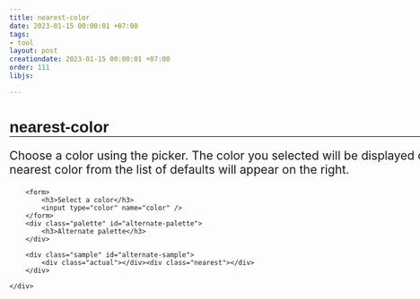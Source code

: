 ```yaml
---
title: nearest-color
date: 2023-01-15 00:00:01 +07:00
tags:
- tool
layout: post
creationdate: 2023-01-15 00:00:01 +07:00
order: 111
libjs:

---
```



<style>
     body > div {
            width: 960px;
            margin: auto;
        }

        h1 {
            font-family: sans-serif;
            border-bottom: 1px solid black;
        }

        p {
            font-size: 150%;
        }

        h3 {
            margin-bottom: 0;
        }

        .palette span {
            display: inline-block;
            height: 30px;
            width: 30px;
            margin-right: 10px;
        }

        .sample {
            height: 300px;
        }

        .actual,
        .nearest {
            position: relative;
            display: inline-block;
            width: 50%;
            height: 100%;
        }

        .actual:before {
            position: absolute;
            display: block;
            content: "Actual";
            top: calc(50% - 10px);
            left: 0;
            right: 0;
            line-height: 20px;
            text-align: center;
        }

        .nearest:before {
            position: absolute;
            display: block;
            content: "Nearest";
            top: calc(50% - 10px);
            left: 0;
            right: 0;
            line-height: 20px;
            text-align: center;
        }
</style>

<script>
 (function(context) {
  function nearestColor(hex, colors) {
    var needle = parseColor(hex),
        distance,
        minDistance = Infinity,
        rgb,
        value;

    colors || (colors = nearestColor.DEFAULT_COLORS);

    for (var i = 0; i < colors.length; ++i) {
      rgb = colors[i].rgb;

      distance = Math.sqrt(
        Math.pow(needle.r - rgb.r, 2) +
        Math.pow(needle.g - rgb.g, 2) +
        Math.pow(needle.b - rgb.b, 2)
      );

      if (distance < minDistance) {
        minDistance = distance;
        value = colors[i];
      }
    }

    return value.name ?
      { name: value.name, value: value.source } :
      value.source;
  }
  nearestColor.from = function from(availableColors) {
    var colors = mapColors(availableColors),
        nearestColorBase = nearestColor;

    var matcher = function nearestColor(hex) {
      return nearestColorBase(hex, colors);
    };
    matcher.from = from;

    return matcher;
  };

  function mapColors(colors) {
    if (colors instanceof Array) {
      return colors.map(function(color) {
        if (color.rgb) {
          return color;
        }

        return {
          source: color,
          rgb: parseColor(color)
        };
      });
    }

    var result = [];
    for (var name in colors) {
      result.push({
        name: name,
        source: colors[name],
        rgb: parseColor(colors[name])
      });
    }
    return result;
  };

  function parseColor(source) {
    var red, green, blue;

    var hexMatch = source.match(/^#((?:[0-9a-f]{3}){1,2})$/i);
    if (hexMatch) {
      hexMatch = hexMatch[1];

      if (hexMatch.length === 3) {
        hexMatch = [
          hexMatch.charAt(0) + hexMatch.charAt(0),
          hexMatch.charAt(1) + hexMatch.charAt(1),
          hexMatch.charAt(2) + hexMatch.charAt(2)
        ];

      } else {
        hexMatch = [
          hexMatch.substring(0, 2),
          hexMatch.substring(2, 4),
          hexMatch.substring(4, 6)
        ];
      }

      red = parseInt(hexMatch[0], 16);
      green = parseInt(hexMatch[1], 16);
      blue = parseInt(hexMatch[2], 16);

      return { r: red, g: green, b: blue };
    }

    var rgbMatch = source.match(/^rgb\(\s*(\d{1,3}%?),\s*(\d{1,3}%?),\s*(\d{1,3}%?)\s*\)$/i);
    if (rgbMatch) {
      red = parseComponentValue(rgbMatch[1]);
      green = parseComponentValue(rgbMatch[2]);
      blue = parseComponentValue(rgbMatch[3]);

      return { r: red, g: green, b: blue };
    }

    return null;
  }

  function parseComponentValue(string) {
    if (string.charAt(string.length - 1) === '%') {
      return Math.round(parseInt(string, 10) * 255 / 100);
    }

    return Number(string);
  }

  nearestColor.DEFAULT_COLORS = mapColors([
    '#f00', // r
    '#f80', // o
    '#ff0', // y
    '#0f0', // g
    '#00f', // b
    '#008', // i
    '#808'  // v
  ]);

  if (typeof module === 'object' && module && module.exports) {
    module.exports = nearestColor;
  } else {
    context.nearestColor = nearestColor;
  }

}(this));
</script>

<div>
        <h1>nearest-color</h1>
        <p>
            Choose a color using the picker. The color you selected will be
            displayed on the left, and the nearest color from the list of
            defaults will appear on the right.
        </p>

        <form>
            <h3>Select a color</h3>
            <input type="color" name="color" />
        </form>
        <div class="palette" id="alternate-palette">
            <h3>Alternate palette</h3>
        </div>

        <div class="sample" id="alternate-sample">
            <div class="actual"></div><div class="nearest"></div>
        </div>

    </div>
    
<script>
        var colorPicker = document.querySelector('input[name="color"]');

        function prepareSection(label, colors) {
            var palette = document.getElementById(label + '-palette'),
                sample = document.getElementById(label + '-sample'),
                actual = sample.querySelector('.actual'),
                nearest = sample.querySelector('.nearest'),
                getColor = nearestColor.from(colors);

            colorPicker.addEventListener('change', function() {
                var value = colorPicker.value;

                actual.style.backgroundColor = value;
                nearest.style.backgroundColor = getColor(value);
            });

            colors.forEach(function(color,i) {
              if((i) % 14 === 0 && i < 223  ){
                 var br = document.createElement('BR');
                palette.appendChild(br);
              }else{
                if( i > 222 && (i-224) % 10 === 0  ){
                 var br = document.createElement('BR');
                palette.appendChild(br);
              }
              }
                var span = document.createElement('SPAN');
                span.style.backgroundColor = color.source || color;
                palette.appendChild(span);
  
            });
        }
        prepareSection('alternate', [
           '#FFEBEE','#FFCDD2','#EF9A9A','#E57373','#EF5350','#F44336','#E53935','#D32F2F','#C62828','#B71C1C','#FF8A80','#FF5252','#FF1744','#D50000',
          '#FCE4EC','#F8BBD0','#F48FB1','#F06292','#EC407A','#E91E63','#D81B60','#C2185B','#AD1457','#880E4F','#FF80AB','#FF4081','#F50057','#C51162','#F3E5F5','#E1BEE7','#CE93D8','#BA68C8','#AB47BC','#9C27B0','#8E24AA','#7B1FA2','#6A1B9A','#4A148C','#EA80FC','#E040FB','#D500F9','#AA00FF','#EDE7F6','#D1C4E9','#B39DDB','#9575CD','#7E57C2','#673AB7','#5E35B1','#512DA8','#4527A0','#311B92','#B388FF','#7C4DFF','#651FFF','#6200EA','#E8EAF6','#C5CAE9','#9FA8DA','#7986CB','#5C6BC0','#3F51B5','#3949AB','#303F9F','#283593','#1A237E','#8C9EFF','#536DFE','#3D5AFE','#304FFE','#E3F2FD','#BBDEFB','#90CAF9','#64B5F6','#42A5F5','#2196F3','#1E88E5','#1976D2','#1565C0','#0D47A1','#82B1FF','#448AFF','#2979FF','#2962FF','#E1F5FE','#B3E5FC','#81D4FA','#4FC3F7','#29B6F6','#03A9F4','#039BE5','#0288D1','#0277BD','#01579B','#80D8FF','#40C4FF','#00B0FF','#0091EA','#E0F7FA','#B2EBF2','#80DEEA','#4DD0E1','#26C6DA','#00BCD4','#00ACC1','#0097A7','#00838F','#006064','#84FFFF','#18FFFF','#00E5FF','#00B8D4','#E0F2F1','#B2DFDB','#80CBC4','#4DB6AC','#26A69A','#009688','#00897B','#00796B','#00695C','#004D40','#A7FFEB','#64FFDA','#1DE9B6','#00BFA5','#E8F5E9','#C8E6C9','#A5D6A7','#81C784','#66BB6A','#4CAF50','#43A047','#388E3C','#2E7D32','#1B5E20','#B9F6CA','#69F0AE','#00E676','#00C853','#F1F8E9','#DCEDC8','#C5E1A5','#AED581','#9CCC65','#8BC34A','#7CB342','#689F38','#558B2F','#33691E','#CCFF90','#B2FF59','#76FF03','#64DD17','#F9FBE7','#F0F4C3','#E6EE9C','#DCE775','#D4E157','#CDDC39','#C0CA33','#AFB42B','#9E9D24','#827717','#F4FF81','#EEFF41','#C6FF00','#AEEA00','#FFFDE7','#FFF9C4','#FFF59D','#FFF176','#FFEE58','#FFEB3B','#FDD835','#FBC02D','#F9A825','#F57F17','#FFFF8D','#FFFF00','#FFEA00','#FFD600','#FFF8E1','#FFECB3','#FFE082','#FFD54F','#FFCA28','#FFC107','#FFB300','#FFA000','#FF8F00','#FF6F00','#FFE57F','#FFD740','#FFC400','#FFAB00','#FFF3E0','#FFE0B2','#FFCC80','#FFB74D','#FFA726','#FF9800','#FB8C00','#F57C00','#EF6C00','#E65100','#FFD180','#FFAB40','#FF9100','#FF6D00','#FBE9E7','#FFCCBC','#FFAB91','#FF8A65','#FF7043','#FF5722','#F4511E','#E64A19','#D84315','#BF360C','#FF9E80','#FF6E40','#FF3D00','#DD2C00','#EFEBE9','#D7CCC8','#BCAAA4','#A1887F','#8D6E63','#795548','#6D4C41','#5D4037','#4E342E','#3E2723','#FAFAFA','#F5F5F5','#EEEEEE','#E0E0E0','#BDBDBD','#9E9E9E','#757575','#616161','#424242','#212121',
        '#ECEFF1','#CFD8DC','#B0BEC5','#90A4AE','#78909C','#607D8B','#546E7A','#455A64','#37474F','#263238','#000000','#FFFFFF',
        ]);
</script>
